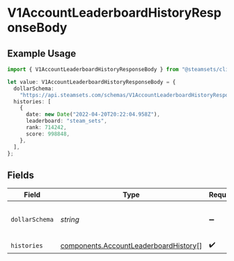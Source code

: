 # V1AccountLeaderboardHistoryResponseBody

## Example Usage

```typescript
import { V1AccountLeaderboardHistoryResponseBody } from "@steamsets/client-ts/models/components";

let value: V1AccountLeaderboardHistoryResponseBody = {
  dollarSchema:
    "https://api.steamsets.com/schemas/V1AccountLeaderboardHistoryResponseBody.json",
  histories: [
    {
      date: new Date("2022-04-20T20:22:04.958Z"),
      leaderboard: "steam_sets",
      rank: 714242,
      score: 998848,
    },
  ],
};
```

## Fields

| Field                                                                                          | Type                                                                                           | Required                                                                                       | Description                                                                                    | Example                                                                                        |
| ---------------------------------------------------------------------------------------------- | ---------------------------------------------------------------------------------------------- | ---------------------------------------------------------------------------------------------- | ---------------------------------------------------------------------------------------------- | ---------------------------------------------------------------------------------------------- |
| `dollarSchema`                                                                                 | *string*                                                                                       | :heavy_minus_sign:                                                                             | A URL to the JSON Schema for this object.                                                      | https://api.steamsets.com/schemas/V1AccountLeaderboardHistoryResponseBody.json                 |
| `histories`                                                                                    | [components.AccountLeaderboardHistory](../../models/components/accountleaderboardhistory.md)[] | :heavy_check_mark:                                                                             | N/A                                                                                            |                                                                                                |